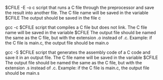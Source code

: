 $CFILE -E -o c 
script that runs a C file through the preprocessor and save the result into another file.
The C file name will be saved in the variable $CFILE
The output should be saved in the file c

gcc -c $CFILE
script that compiles a C file but does not link.
The C file name will be saved in the variable $CFILE
The output file should be named the same as the C file, but with the extension .o instead of .c.
Example: if the C file is main.c, the output file should be main.o

gcc -S $CFILE
script that generates the assembly code of a C code and save it in an output file.
The C file name will be saved in the variable $CFILE
The output file should be named the same as the C file, but with the extension .s instead of .c.
Example: if the C file is main.c, the output file should be main.s
